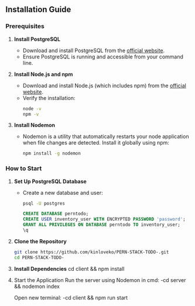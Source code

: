 ## Installation Guide

### Prerequisites

1. **Install PostgreSQL**
   - Download and install PostgreSQL from the [official website](https://www.postgresql.org/download/).
   - Ensure PostgreSQL is running and accessible from your command line.

2. **Install Node.js and npm**
   - Download and install Node.js (which includes npm) from the [official website](https://nodejs.org/).
   - Verify the installation:
     ```sh
     node -v
     npm -v
     ```

3. **Install Nodemon**
   - Nodemon is a utility that automatically restarts your node application when file changes are detected. Install it globally using npm:
     ```sh
     npm install -g nodemon
     ```

### How to Start

1. **Set Up PostgreSQL Database**
   - Create a new database and user:
     ```sh
     psql -U postgres
     ```
     ```sql
     CREATE DATABASE perntodo;
     CREATE USER inventory_user WITH ENCRYPTED PASSWORD 'password';
     GRANT ALL PRIVILEGES ON DATABASE perntodo TO inventory_user;
     \q
     ```

2. **Clone the Repository**
   ```sh
   git clone https://github.com/kinloveko/PERN-STACK-TODO-.git
   cd PERN-STACK-TODO-

3. **Install Dependencies**
   cd client && npm install

5. Start the Application
   Run the server using Nodemon in cmd:
   -cd server && nodemon index
    
   Open new terminal:
   -cd client && npm run start
